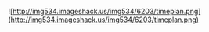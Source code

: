 ![http://img534.imageshack.us/img534/6203/timeplan.png](http://img534.imageshack.us/img534/6203/timeplan.png)